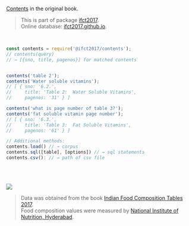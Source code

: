 [Contents] in the original book.

> This is part of package [ifct2017].<br>
> Online database: [ifct2017.github.io].

<br>

```javascript
const contents = require('@ifct2017/contents');
// contents(query)
// → [{sno, title, pagenos}] for matched contents


contents('table 2');
contents('Water soluble vitamins');
// [ { sno: '6.2.',
//     title: 'Table 2:  Water Soluble Vitamins',
//     pagenos: '31' } ]

contents('what is page number of table 3?');
contents('fat soluble vitamin page number');
// [ { sno: '6.3.',
//     title: 'Table 3:  Fat Soluble Vitamins',
//     pagenos: '61' } ]
```

```javascript
// Additional methods:
contents.load() // → corpus
contents.sql([table], [options]) // → sql statements
contents.csv(): // → path of csv file
```

<br>
<br>

[![](https://i.imgur.com/D5UYmbD.jpg)](https://www.npmjs.com/package/ifct2017)

> Data was obtained from the book [Indian Food Composition Tables 2017].<br>
> Food composition values were measured by [National Institute of Nutrition, Hyderabad].

[ifct2017]: https://www.npmjs.com/package/ifct2017
[Indian Food Composition Tables 2017]: http://ifct2017.com/
[Contents]: https://github.com/ifct2017/contents/blob/master/index.csv
[ifct2017.github.io]: https://ifct2017.github.io
[National Institute of Nutrition, Hyderabad]: https://www.nin.res.in/
